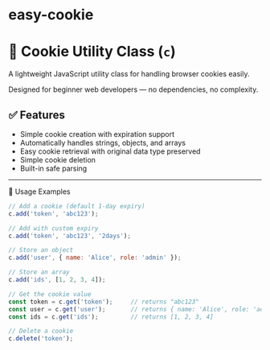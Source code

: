 # easy-cookie

# 🍪 Cookie Utility Class (`c`)

A lightweight JavaScript utility class for handling browser cookies easily.

Designed for beginner web developers — no dependencies, no complexity.

## ✅ Features

- Simple cookie creation with expiration support
- Automatically handles strings, objects, and arrays
- Easy cookie retrieval with original data type preserved
- Simple cookie deletion
- Built-in safe parsing

---

 🚀 Usage Examples

```js
// Add a cookie (default 1-day expiry)
c.add('token', 'abc123');

// Add with custom expiry
c.add('token', 'abc123', '2days');

// Store an object
c.add('user', { name: 'Alice', role: 'admin' });

// Store an array
c.add('ids', [1, 2, 3, 4]);

// Get the cookie value
const token = c.get('token');     // returns "abc123"
const user = c.get('user');       // returns { name: 'Alice', role: 'admin' }
const ids = c.get('ids');         // returns [1, 2, 3, 4]

// Delete a cookie
c.delete('token');
 
